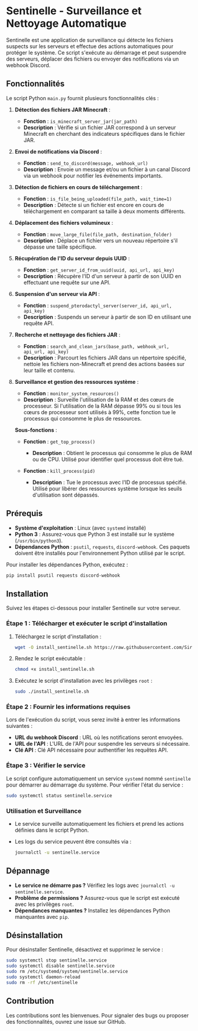 # Sentinelle - Surveillance et Nettoyage Automatique

Sentinelle est une application de surveillance qui détecte les fichiers suspects sur les serveurs et effectue des actions automatiques pour protéger le système. Ce script s'exécute au démarrage et peut suspendre des serveurs, déplacer des fichiers ou envoyer des notifications via un webhook Discord.

## Fonctionnalités

Le script Python `main.py` fournit plusieurs fonctionnalités clés :

1. **Détection des fichiers JAR Minecraft** :
   - **Fonction** : `is_minecraft_server_jar(jar_path)`
   - **Description** : Vérifie si un fichier JAR correspond à un serveur Minecraft en cherchant des indicateurs spécifiques dans le fichier JAR.

2. **Envoi de notifications via Discord** :
   - **Fonction** : `send_to_discord(message, webhook_url)`
   - **Description** : Envoie un message et/ou un fichier à un canal Discord via un webhook pour notifier les événements importants.

3. **Détection de fichiers en cours de téléchargement** :
   - **Fonction** : `is_file_being_uploaded(file_path, wait_time=1)`
   - **Description** : Détecte si un fichier est encore en cours de téléchargement en comparant sa taille à deux moments différents.

4. **Déplacement des fichiers volumineux** :
   - **Fonction** : `move_large_file(file_path, destination_folder)`
   - **Description** : Déplace un fichier vers un nouveau répertoire s'il dépasse une taille spécifique.

5. **Récupération de l'ID du serveur depuis UUID** :
   - **Fonction** : `get_server_id_from_uuid(uuid, api_url, api_key)`
   - **Description** : Récupère l'ID d'un serveur à partir de son UUID en effectuant une requête sur une API.

6. **Suspension d'un serveur via API** :
   - **Fonction** : `suspend_pterodactyl_server(server_id, api_url, api_key)`
   - **Description** : Suspends un serveur à partir de son ID en utilisant une requête API.

7. **Recherche et nettoyage des fichiers JAR** :
   - **Fonction** : `search_and_clean_jars(base_path, webhook_url, api_url, api_key)`
   - **Description** : Parcourt les fichiers JAR dans un répertoire spécifié, nettoie les fichiers non-Minecraft et prend des actions basées sur leur taille et contenu.

8. **Surveillance et gestion des ressources système** :
   - **Fonction** : `monitor_system_resources()`
   - **Description** : Surveille l'utilisation de la RAM et des cœurs de processeur. Si l'utilisation de la RAM dépasse 99% ou si tous les cœurs de processeur sont utilisés à 99%, cette fonction tue le processus qui consomme le plus de ressources.

   **Sous-fonctions** :
   - **Fonction** : `get_top_process()`
     - **Description** : Obtient le processus qui consomme le plus de RAM ou de CPU. Utilisé pour identifier quel processus doit être tué.

   - **Fonction** : `kill_process(pid)`
     - **Description** : Tue le processus avec l'ID de processus spécifié. Utilisé pour libérer des ressources système lorsque les seuils d'utilisation sont dépassés.

## Prérequis

- **Système d'exploitation** : Linux (avec `systemd` installé)
- **Python 3** : Assurez-vous que Python 3 est installé sur le système (`/usr/bin/python3`).
- **Dépendances Python** : `psutil`, `requests`, `discord-webhook`. Ces paquets doivent être installés pour l'environnement Python utilisé par le script.

Pour installer les dépendances Python, exécutez :

```bash
pip install psutil requests discord-webhook
```

## Installation

Suivez les étapes ci-dessous pour installer Sentinelle sur votre serveur.

### Étape 1 : Télécharger et exécuter le script d'installation

1. Téléchargez le script d'installation :

    ```bash
    wget -O install_sentinelle.sh https://raw.githubusercontent.com/Sirerzer/sentinelle/main/install.sh
    ```

2. Rendez le script exécutable :

    ```bash
    chmod +x install_sentinelle.sh
    ```

3. Exécutez le script d'installation avec les privilèges `root` :

    ```bash
    sudo ./install_sentinelle.sh
    ```

### Étape 2 : Fournir les informations requises

Lors de l'exécution du script, vous serez invité à entrer les informations suivantes :

- **URL du webhook Discord** : URL où les notifications seront envoyées.
- **URL de l'API** : L'URL de l'API pour suspendre les serveurs si nécessaire.
- **Clé API** : Clé API nécessaire pour authentifier les requêtes API.

### Étape 3 : Vérifier le service

Le script configure automatiquement un service `systemd` nommé `sentinelle` pour démarrer au démarrage du système. Pour vérifier l'état du service :

```bash
sudo systemctl status sentinelle.service
```

### Utilisation et Surveillance

- Le service surveille automatiquement les fichiers et prend les actions définies dans le script Python.
- Les logs du service peuvent être consultés via :

    ```bash
    journalctl -u sentinelle.service
    ```

## Dépannage

- **Le service ne démarre pas ?** Vérifiez les logs avec `journalctl -u sentinelle.service`.
- **Problème de permissions ?** Assurez-vous que le script est exécuté avec les privilèges `root`.
- **Dépendances manquantes ?** Installez les dépendances Python manquantes avec `pip`.

## Désinstallation

Pour désinstaller Sentinelle, désactivez et supprimez le service :

```bash
sudo systemctl stop sentinelle.service
sudo systemctl disable sentinelle.service
sudo rm /etc/systemd/system/sentinelle.service
sudo systemctl daemon-reload
sudo rm -rf /etc/sentinelle
```

## Contribution

Les contributions sont les bienvenues. Pour signaler des bugs ou proposer des fonctionnalités, ouvrez une issue sur GitHub.




